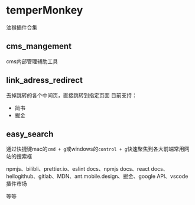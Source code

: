 # temperMonkey
油猴插件合集


## cms_mangement
cms内部管理辅助工具

## link_adress_redirect
去掉跳转的各个中间页，直接跳转到指定页面
目前支持：
* 简书
* 掘金

## easy_search
通过快捷键mac的`cmd + g`或windows的`control + g`快速聚焦到各大前端常用网站的搜索框

npmjs、bilibli、prettier.io、eslint docs、npmjs docs、react docs、hellogithub、gitlab、MDN、ant.mobile.design、掘金、google API、vscode插件市场

等等

